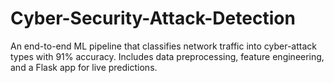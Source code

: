 # Cyber-Security-Attack-Detection
An end-to-end ML pipeline that classifies network traffic into cyber-attack types with 91% accuracy. Includes data preprocessing, feature engineering, and a Flask app for live predictions.
